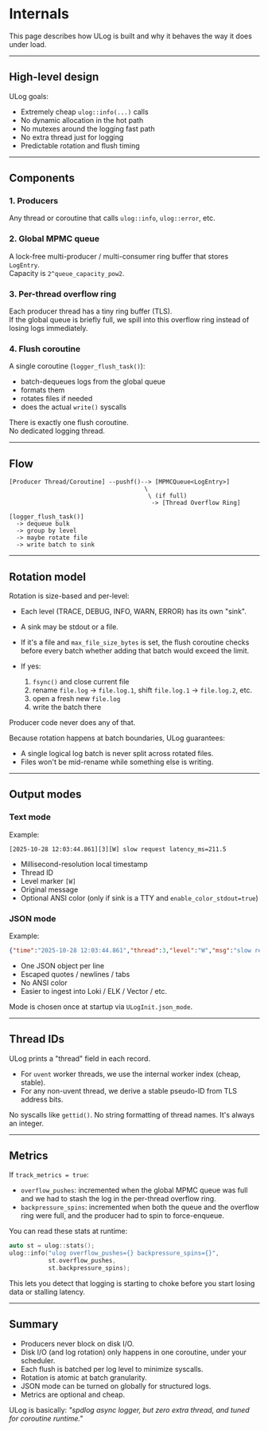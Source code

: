 # Internals

This page describes how ULog is built and why it behaves the way it does under load.

---

## High-level design

ULog goals:
- Extremely cheap `ulog::info(...)` calls
- No dynamic allocation in the hot path
- No mutexes around the logging fast path
- No extra thread just for logging
- Predictable rotation and flush timing

---

## Components

### 1. Producers
Any thread or coroutine that calls `ulog::info`, `ulog::error`, etc.

### 2. Global MPMC queue
A lock-free multi-producer / multi-consumer ring buffer that stores `LogEntry`.  
Capacity is `2^queue_capacity_pow2`.

### 3. Per-thread overflow ring
Each producer thread has a tiny ring buffer (TLS).  
If the global queue is briefly full, we spill into this overflow ring instead of losing logs immediately.

### 4. Flush coroutine
A single coroutine (`logger_flush_task()`):
- batch-dequeues logs from the global queue
- formats them
- rotates files if needed
- does the actual `write()` syscalls

There is exactly one flush coroutine.  
No dedicated logging thread.

---

## Flow

```text
[Producer Thread/Coroutine] --pushf()--> [MPMCQueue<LogEntry>]
                                      \
                                       \ (if full)
                                        -> [Thread Overflow Ring]

[logger_flush_task()]
  -> dequeue bulk
  -> group by level
  -> maybe rotate file
  -> write batch to sink
```

---

## Rotation model

Rotation is size-based and per-level:

* Each level (TRACE, DEBUG, INFO, WARN, ERROR) has its own "sink".
* A sink may be stdout or a file.
* If it's a file and `max_file_size_bytes` is set, the flush coroutine checks before every batch whether adding that batch would exceed the limit.
* If yes:

    1. `fsync()` and close current file
    2. rename `file.log` → `file.log.1`, shift `file.log.1` → `file.log.2`, etc.
    3. open a fresh new `file.log`
    4. write the batch there

Producer code never does any of that.

Because rotation happens at batch boundaries, ULog guarantees:

* A single logical log batch is never split across rotated files.
* Files won't be mid-rename while something else is writing.

---

## Output modes

### Text mode

Example:

```text
[2025-10-28 12:03:44.861][3][W] slow request latency_ms=211.5
```

* Millisecond-resolution local timestamp
* Thread ID
* Level marker `[W]`
* Original message
* Optional ANSI color (only if sink is a TTY and `enable_color_stdout=true`)

### JSON mode

Example:

```json
{"time":"2025-10-28 12:03:44.861","thread":3,"level":"W","msg":"slow request latency_ms=211.5"}
```

* One JSON object per line
* Escaped quotes / newlines / tabs
* No ANSI color
* Easier to ingest into Loki / ELK / Vector / etc.

Mode is chosen once at startup via `ULogInit.json_mode`.

---

## Thread IDs

ULog prints a "thread" field in each record.

* For `uvent` worker threads, we use the internal worker index (cheap, stable).
* For any non-uvent thread, we derive a stable pseudo-ID from TLS address bits.

No syscalls like `gettid()`. No string formatting of thread names. It's always an integer.

---

## Metrics

If `track_metrics = true`:

* `overflow_pushes`: incremented when the global MPMC queue was full and we had to stash the log in the per-thread overflow ring.
* `backpressure_spins`: incremented when both the queue and the overflow ring were full, and the producer had to spin to force-enqueue.

You can read these stats at runtime:

```cpp
auto st = ulog::stats();
ulog::info("ulog overflow_pushes={} backpressure_spins={}",
           st.overflow_pushes,
           st.backpressure_spins);
```

This lets you detect that logging is starting to choke before you start losing data or stalling latency.

---

## Summary

* Producers never block on disk I/O.
* Disk I/O (and log rotation) only happens in one coroutine, under your scheduler.
* Each flush is batched per log level to minimize syscalls.
* Rotation is atomic at batch granularity.
* JSON mode can be turned on globally for structured logs.
* Metrics are optional and cheap.

ULog is basically: *"spdlog async logger, but zero extra thread, and tuned for coroutine runtime."*